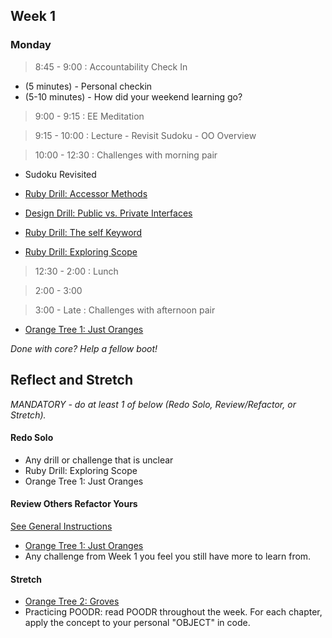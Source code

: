 ## Week 1

### Monday

> 8:45 - 9:00 : Accountability Check In

- (5 minutes) - Personal checkin
- (5-10 minutes) - How did your weekend learning go?
  
> 9:00 - 9:15 : EE Meditation

> 9:15 - 10:00 : Lecture - Revisit Sudoku - OO Overview

> 10:00 - 12:30 : Challenges with morning pair

- Sudoku Revisited

- [Ruby Drill: Accessor Methods](https://github.com/sea-lions-2014/ruby-drill-accessor-methods-challenge)
- [Design Drill: Public vs. Private Interfaces](https://github.com/sea-lions-2014/design-drill-public-vs-private-interfaces-challenge)
- [Ruby Drill: The self Keyword](https://github.com/sea-lions-2014/ruby-drill-the-self-keyword-challenge)
- [Ruby Drill: Exploring Scope](https://github.com/sea-lions-2014/ruby-drill-exploring-scope-challenge)

> 12:30 - 2:00 : Lunch

> 2:00 - 3:00 

> 3:00 - Late : Challenges with afternoon pair

- [Orange Tree 1: Just Oranges](https://github.com/sea-lions-2014/orange-tree-1-just-oranges-challenge)

*Done with core? Help a fellow boot!*

## Reflect and Stretch

*MANDATORY - do at least 1 of below (Redo Solo, Review/Refactor, or Stretch).*

#### Redo Solo

- Any drill or challenge that is unclear
- Ruby Drill: Exploring Scope
- Orange Tree 1: Just Oranges
 
#### Review Others Refactor Yours

[See General Instructions](https://github.com/sea-lions-2014/review-others-refactor-yours-challenge)

- [Orange Tree 1: Just Oranges](https://github.com/sea-lions-2014/orange-tree-1-just-oranges-challenge) 
- Any challenge from Week 1 you feel you still have more to learn from.

#### Stretch

- [Orange Tree 2: Groves](https://github.com/sea-lions-2014/orange-tree-2-groves-challenge)
- Practicing POODR: read POODR throughout the week. For each chapter, apply the concept to your personal "OBJECT" in code.


